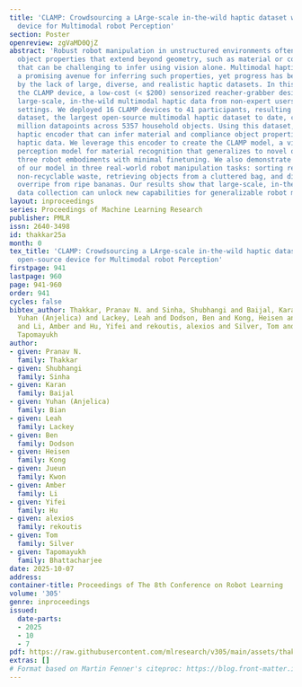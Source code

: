 ```yaml
---
title: 'CLAMP: Crowdsourcing a LArge-scale in-the-wild haptic dataset with an open-source
  device for Multimodal robot Perception'
section: Poster
openreview: zgVaMD0QjZ
abstract: 'Robust robot manipulation in unstructured environments often requires understanding
  object properties that extend beyond geometry, such as material or compliance—properties
  that can be challenging to infer using vision alone. Multimodal haptic sensing provides
  a promising avenue for inferring such properties, yet progress has been constrained
  by the lack of large, diverse, and realistic haptic datasets. In this work, we introduce
  the CLAMP device, a low-cost (< $200) sensorized reacher-grabber designed to collect
  large-scale, in-the-wild multimodal haptic data from non-expert users in everyday
  settings. We deployed 16 CLAMP devices to 41 participants, resulting in the CLAMP
  dataset, the largest open-source multimodal haptic dataset to date, comprising 12.3
  million datapoints across 5357 household objects. Using this dataset, we train a
  haptic encoder that can infer material and compliance object properties from multimodal
  haptic data. We leverage this encoder to create the CLAMP model, a visuo-haptic
  perception model for material recognition that generalizes to novel objects and
  three robot embodiments with minimal finetuning. We also demonstrate the effectiveness
  of our model in three real-world robot manipulation tasks: sorting recyclable and
  non-recyclable waste, retrieving objects from a cluttered bag, and distinguishing
  overripe from ripe bananas. Our results show that large-scale, in-the-wild haptic
  data collection can unlock new capabilities for generalizable robot manipulation.'
layout: inproceedings
series: Proceedings of Machine Learning Research
publisher: PMLR
issn: 2640-3498
id: thakkar25a
month: 0
tex_title: 'CLAMP: Crowdsourcing a LArge-scale in-the-wild haptic dataset with an
  open-source device for Multimodal robot Perception'
firstpage: 941
lastpage: 960
page: 941-960
order: 941
cycles: false
bibtex_author: Thakkar, Pranav N. and Sinha, Shubhangi and Baijal, Karan and Bian,
  Yuhan (Anjelica) and Lackey, Leah and Dodson, Ben and Kong, Heisen and Kwon, Jueun
  and Li, Amber and Hu, Yifei and rekoutis, alexios and Silver, Tom and Bhattacharjee,
  Tapomayukh
author:
- given: Pranav N.
  family: Thakkar
- given: Shubhangi
  family: Sinha
- given: Karan
  family: Baijal
- given: Yuhan (Anjelica)
  family: Bian
- given: Leah
  family: Lackey
- given: Ben
  family: Dodson
- given: Heisen
  family: Kong
- given: Jueun
  family: Kwon
- given: Amber
  family: Li
- given: Yifei
  family: Hu
- given: alexios
  family: rekoutis
- given: Tom
  family: Silver
- given: Tapomayukh
  family: Bhattacharjee
date: 2025-10-07
address:
container-title: Proceedings of The 8th Conference on Robot Learning
volume: '305'
genre: inproceedings
issued:
  date-parts:
  - 2025
  - 10
  - 7
pdf: https://raw.githubusercontent.com/mlresearch/v305/main/assets/thakkar25a/thakkar25a.pdf
extras: []
# Format based on Martin Fenner's citeproc: https://blog.front-matter.io/posts/citeproc-yaml-for-bibliographies/
---
```

